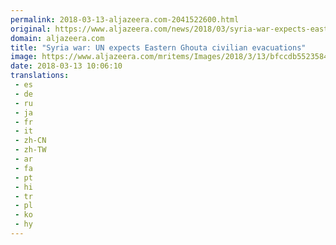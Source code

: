 ```yaml
---
permalink: 2018-03-13-aljazeera.com-2041522600.html
original: https://www.aljazeera.com/news/2018/03/syria-war-expects-eastern-ghouta-civilian-evacuations-180313080755601.html
domain: aljazeera.com
title: "Syria war: UN expects Eastern Ghouta civilian evacuations"
image: https://www.aljazeera.com/mritems/Images/2018/3/13/bfccdb5523584b37ac5bbb4a440557cb_18.jpg
date: 2018-03-13 10:06:10
translations: 
 - es
 - de
 - ru
 - ja
 - fr
 - it
 - zh-CN
 - zh-TW
 - ar
 - fa
 - pt
 - hi
 - tr
 - pl
 - ko
 - hy
---
```


